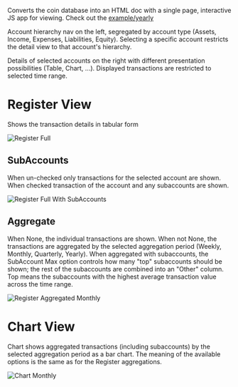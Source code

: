 Converts the coin database into an HTML doc with a single page, interactive JS app for viewing.
Check out the [example/yearly](../../example/yearly/viewer.html)

Account hierarchy nav on the left, segregated by account type (Assets, Income, Expenses, Liabilities, Equity).
Selecting a specific account restricts the detail view to that account's hierarchy.

Details of selected accounts on the right with different presentation possibilities (Table, Chart, ...).
Displayed transactions are restricted to selected time range.

# Register View

Shows the transaction details in tabular form

![Register Full](https://github.com/mkobetic/coin/assets/871693/d25a6cd8-9775-4261-a601-3d2173ec8a6c)

## SubAccounts

When un-checked only transactions for the selected account are shown.
When checked transaction of the account and any subaccounts are shown.

![Register Full With SubAccounts](https://github.com/mkobetic/coin/assets/871693/011f46e4-2f1d-4566-ac6a-58f7b4b8d66f)

## Aggregate

When None, the individual transactions are shown.
When not None, the transactions are aggregated by the selected aggregation period (Weekly, Monthly, Quarterly, Yearly).
When aggregated with subaccounts, the SubAccount Max option controls how many "top" subaccounts should be shown; the rest of the subaccounts are combined into an "Other" column. Top means the subaccounts with the highest average transaction value across the time range.

![Register Aggregated Monthly](https://github.com/mkobetic/coin/assets/871693/ca4897e1-54f3-4d94-93c7-c054b925f566)

# Chart View

Chart shows aggregated transactions (including subaccounts) by the selected aggregation period as a bar chart. The meaning of the available options is the same as for the Register aggregations.

![Chart Monthly](https://github.com/mkobetic/coin/assets/871693/7e265e93-131b-4a9e-b1db-3b201a53092b)
